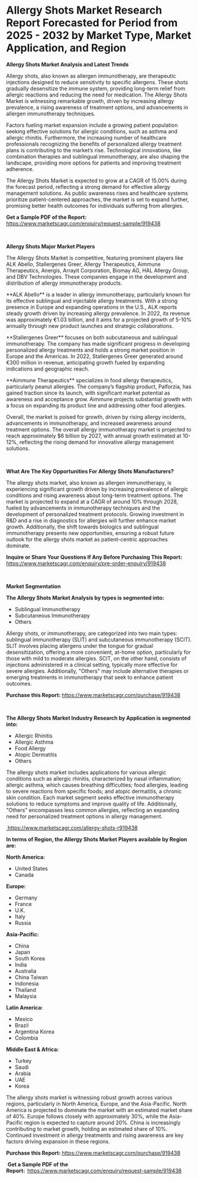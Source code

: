 <p><h1>Allergy Shots Market Research Report Forecasted for Period from 2025 -  2032 by Market Type, Market Application, and Region</h1></p><p><strong>Allergy Shots Market Analysis and Latest Trends</strong></p>
<p><p>Allergy shots, also known as allergen immunotherapy, are therapeutic injections designed to reduce sensitivity to specific allergens. These shots gradually desensitize the immune system, providing long-term relief from allergic reactions and reducing the need for medication. The Allergy Shots Market is witnessing remarkable growth, driven by increasing allergy prevalence, a rising awareness of treatment options, and advancements in allergen immunotherapy techniques.</p><p>Factors fueling market expansion include a growing patient population seeking effective solutions for allergic conditions, such as asthma and allergic rhinitis. Furthermore, the increasing number of healthcare professionals recognizing the benefits of personalized allergy treatment plans is contributing to the market’s rise. Technological innovations, like combination therapies and sublingual immunotherapy, are also shaping the landscape, providing more options for patients and improving treatment adherence.</p><p>The Allergy Shots Market is expected to grow at a CAGR of 15.00% during the forecast period, reflecting a strong demand for effective allergy management solutions. As public awareness rises and healthcare systems prioritize patient-centered approaches, the market is set to expand further, promising better health outcomes for individuals suffering from allergies.</p></p>
<p><strong>Get a Sample PDF of the Report:&nbsp;</strong> <a href="https://www.marketscagr.com/enquiry/request-sample/919438?utm_campaign=3258&utm_medium=2&utm_source=Github&utm_content=ia&utm_term=16042025&utm_id=allergy-shots">https://www.marketscagr.com/enquiry/request-sample/919438</a></p>
<p>&nbsp;</p>
<p><strong>Allergy Shots Major Market Players</strong></p>
<p><p>The Allergy Shots Market is competitive, featuring prominent players like ALK Abello, Stallergenes Greer, Allergy Therapeutics, Aimmune Therapeutics, Anergis, Arrayit Corporation, Biomay AG, HAL Allergy Group, and DBV Technologies. These companies engage in the development and distribution of allergy immunotherapy products.</p><p>**ALK Abello** is a leader in allergy immunotherapy, particularly known for its effective sublingual and injectable allergy treatments. With a strong presence in Europe and expanding operations in the U.S., ALK reports steady growth driven by increasing allergy prevalence. In 2022, its revenue was approximately €1.03 billion, and it aims for a projected growth of 5-10% annually through new product launches and strategic collaborations.</p><p>**Stallergenes Greer** focuses on both subcutaneous and sublingual immunotherapy. The company has made significant progress in developing personalized allergy treatments and holds a strong market position in Europe and the Americas. In 2022, Stallergenes Greer generated around €300 million in revenue, anticipating growth fueled by expanding indications and geographic reach.</p><p>**Aimmune Therapeutics** specializes in food allergy therapeutics, particularly peanut allergies. The company’s flagship product, Palforzia, has gained traction since its launch, with significant market potential as awareness and acceptance grow. Aimmune projects substantial growth with a focus on expanding its product line and addressing other food allergies.</p><p>Overall, the market is poised for growth, driven by rising allergy incidents, advancements in immunotherapy, and increased awareness around treatment options. The overall allergy immunotherapy market is projected to reach approximately $6 billion by 2027, with annual growth estimated at 10-12%, reflecting the rising demand for innovative allergy management solutions.</p></p>
<p>&nbsp;</p>
<p><strong>What Are The Key Opportunities For Allergy Shots Manufacturers?</strong></p>
<p><p>The allergy shots market, also known as allergen immunotherapy, is experiencing significant growth driven by increasing prevalence of allergic conditions and rising awareness about long-term treatment options. The market is projected to expand at a CAGR of around 10% through 2028, fueled by advancements in immunotherapy techniques and the development of personalized treatment protocols. Growing investment in R&D and a rise in diagnostics for allergies will further enhance market growth. Additionally, the shift towards biologics and sublingual immunotherapy presents new opportunities, ensuring a robust future outlook for the allergy shots market as patient-centric approaches dominate.</p></p>
<p><strong>Inquire or Share Your Questions If Any Before Purchasing This Report:</strong> <a href="https://www.marketscagr.com/enquiry/pre-order-enquiry/919438?utm_campaign=3258&utm_medium=2&utm_source=Github&utm_content=ia&utm_term=16042025&utm_id=allergy-shots">https://www.marketscagr.com/enquiry/pre-order-enquiry/919438</a></p>
<p>&nbsp;</p>
<p><strong>Market Segmentation</strong></p>
<p><strong>The Allergy Shots Market Analysis by types is segmented into:</strong></p>
<p><ul><li>Sublingual Immunotherapy</li><li>Subcutaneous Immunotherapy</li><li>Others</li></ul></p>
<p><p>Allergy shots, or immunotherapy, are categorized into two main types: sublingual immunotherapy (SLIT) and subcutaneous immunotherapy (SCIT). SLIT involves placing allergens under the tongue for gradual desensitization, offering a more convenient, at-home option, particularly for those with mild to moderate allergies. SCIT, on the other hand, consists of injections administered in a clinical setting, typically more effective for severe allergies. Additionally, "Others" may include alternative therapies or emerging treatments in immunotherapy that seek to enhance patient outcomes.</p></p>
<p><strong>Purchase this Report:&nbsp;</strong><a href="https://www.marketscagr.com/purchase/919438?utm_campaign=3258&utm_medium=2&utm_source=Github&utm_content=ia&utm_term=16042025&utm_id=allergy-shots">https://www.marketscagr.com/purchase/919438</a></p>
<p>&nbsp;</p>
<p><strong>The Allergy Shots Market Industry Research by Application is segmented into:</strong></p>
<p><ul><li>Allergic Rhinitis</li><li>Allergic Asthma</li><li>Food Allergy</li><li>Atopic Dermatitis</li><li>Others</li></ul></p>
<p><p>The allergy shots market includes applications for various allergic conditions such as allergic rhinitis, characterized by nasal inflammation; allergic asthma, which causes breathing difficulties; food allergies, leading to severe reactions from specific foods; and atopic dermatitis, a chronic skin condition. Each market segment seeks effective immunotherapy solutions to reduce symptoms and improve quality of life. Additionally, "Others" encompasses less common allergies, reflecting an expanding need for personalized treatment options in allergy management.</p></p>
<p><a href="https://www.marketscagr.com/allergy-shots-r919438?utm_campaign=3258&utm_medium=2&utm_source=Github&utm_content=ia&utm_term=16042025&utm_id=allergy-shots">&nbsp;https://www.marketscagr.com/allergy-shots-r919438</a></p>
<p><strong>In terms of Region, the Allergy Shots Market Players available by Region are:</strong></p>
<p>
    <p> <strong> North America: </strong>
        <ul>
            <li>United States</li>
            <li>Canada</li>
        </ul>
        </p> 
    <p> <strong> Europe: </strong>
        <ul>
            <li>Germany</li>
            <li>France</li>
            <li>U.K.</li>
            <li>Italy</li>
            <li>Russia</li>
        </ul>
        </p> 
    <p> <strong> Asia-Pacific: </strong>
        <ul>
            <li>China</li>
            <li>Japan</li>
            <li>South Korea</li>
            <li>India</li>
            <li>Australia</li>
            <li>China Taiwan</li>
            <li>Indonesia</li>
            <li>Thailand</li>
            <li>Malaysia</li>
        </ul>
        </p> 
    <p> <strong> Latin America: </strong>
        <ul>
            <li>Mexico</li>
            <li>Brazil</li>
            <li>Argentina Korea</li>
            <li>Colombia</li>
        </ul>
        </p> 
    <p> <strong> Middle East & Africa: </strong>
        <ul>
            <li>Turkey</li>
            <li>Saudi</li>
            <li>Arabia</li>
            <li>UAE</li>
            <li>Korea</li>
        </ul>
    </p>
    </p>
<p><p>The allergy shots market is witnessing robust growth across various regions, particularly in North America, Europe, and the Asia-Pacific. North America is projected to dominate the market with an estimated market share of 40%. Europe follows closely with approximately 30%, while the Asia-Pacific region is expected to capture around 20%. China is increasingly contributing to market growth, holding an estimated share of 10%. Continued investment in allergy treatments and rising awareness are key factors driving expansion in these regions.</p></p>
<p><strong>Purchase this Report: </strong><a href="https://www.marketscagr.com/purchase/919438?utm_campaign=3258&utm_medium=2&utm_source=Github&utm_content=ia&utm_term=16042025&utm_id=allergy-shots">https://www.marketscagr.com/purchase/919438</a></p>
<p>&nbsp;<strong>Get a Sample PDF of the Report:&nbsp;&nbsp;</strong><a href="https://www.marketscagr.com/enquiry/request-sample/919438?utm_campaign=3258&utm_medium=2&utm_source=Github&utm_content=ia&utm_term=16042025&utm_id=allergy-shots">https://www.marketscagr.com/enquiry/request-sample/919438</a></p>
<p><strong></strong></p>
<p><p></p><p></p><p></p></p>